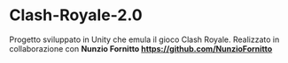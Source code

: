 # Clash-Royale-2.0
Progetto sviluppato in Unity che emula il gioco Clash Royale. Realizzato in collaborazione con **Nunzio Fornitto https://github.com/NunzioFornitto**
